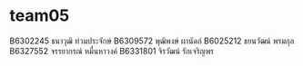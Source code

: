 # team05
B6302245 ธนาวุฒิ ท่วมประจักษ์
B6309572 พุฒิพงษ์ ผานัดถ์
B6025212 ธยนวัฒน์ พรมกุล
B6327552 จรรยากรณ์ หมื่นหาวงค์
B6331801 จิรวัฒน์ รักเจริญพร